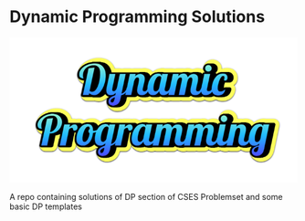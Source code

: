 # Dynamic Programming Solutions
<p >
  <img src="https://github.com/Anurag-ghosh-12/cses_dp/blob/main/download.png" alt="dp-logo"/>
</p>
A repo containing solutions of DP section of CSES Problemset and some basic DP templates
